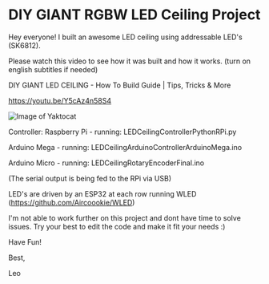 # DIY GIANT RGBW LED Ceiling Project
Hey everyone! I built an awesome LED ceiling using addressable LED's (SK6812).

Please watch this video to see how it was built and how it works. (turn on english subtitles if needed)

DIY GIANT LED CEILING - How To Build Guide | Tips, Tricks & More

https://youtu.be/Y5cAz4n58S4

![Image of Yaktocat](https://raw.githubusercontent.com/TipsTricksMore/ledceiling/main/DIY%20GIANT%20LED%20CEILING%20-%20Demo.jpg)

Controller:
Raspberry Pi  - running: LEDCeilingControllerPythonRPi.py

Arduino Mega  - running: LEDCeilingArduinoControllerArduinoMega.ino

Arduino Micro - running: LEDCeilingRotaryEncoderFinal.ino

(The serial output is being fed to the RPi via USB)

LED's are driven by an ESP32 at each row running WLED (https://github.com/Aircoookie/WLED)

I'm not able to work further on this project and dont have time to solve issues. 
Try your best to edit the code and make it fit your needs :)

Have Fun! 

Best,

Leo
